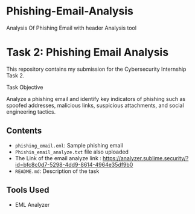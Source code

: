 # Phishing-Email-Analysis
Analysis Of Phishing Email with header Analysis tool 

# Task 2: Phishing Email Analysis

This repository contains my submission for the Cybersecurity Internship Task 2.

 Task Objective

Analyze a phishing email and identify key indicators of phishing such as spoofed addresses, malicious links, suspicious attachments, and social engineering tactics.

## Contents

- `phishing_email.eml`: Sample phishing email
- `Phishin_email_analyze.txt` file also uploaded 
- The Link of the email analyze link : https://analyzer.sublime.security/?id=bfc8c0d7-5298-4dd9-8614-4964e35df9b0 
- `README.md`: Description of the task

##  Tools Used

- EML Analyzer

